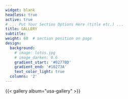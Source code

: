 ```yaml
---
widget: blank
headless: true
active: true
# ... Put Your Section Options Here (title etc.) ...
title: GALLERY
subtitle:
weight: 60  # section position on page
design:
  background:
    # image: lotus.jpg
    # image_darken: 0.6
    gradient_start: '#0277BD'
    gradient_end: '#10273A'
    text_color_light: true
  columns: '2'
---
```


{{< gallery album="usa-gallery" >}}

